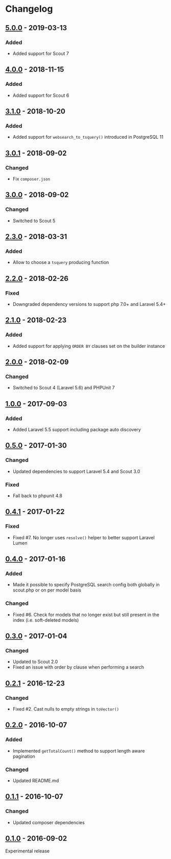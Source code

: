 # Changelog

## [5.0.0](https://github.com/pmatseykanets/laravel-scout-postgres/releases/tag/v5.0.0) - 2019-03-13

### Added

- Added support for Scout 7

## [4.0.0](https://github.com/pmatseykanets/laravel-scout-postgres/releases/tag/v4.0.0) - 2018-11-15

### Added

- Added support for Scout 6

## [3.1.0](https://github.com/pmatseykanets/laravel-scout-postgres/releases/tag/v3.1.0) - 2018-10-20

### Added

- Added support for `websearch_to_tsquery()` introduced in PostgreSQL 11

## [3.0.1](https://github.com/pmatseykanets/laravel-scout-postgres/releases/tag/v3.0.1) - 2018-09-02

### Changed

- Fix `composer.json`

## [3.0.0](https://github.com/pmatseykanets/laravel-scout-postgres/releases/tag/v3.0.0) - 2018-09-02

### Changed

- Switched to Scout 5

## [2.3.0](https://github.com/pmatseykanets/laravel-scout-postgres/releases/tag/v2.3.0) - 2018-03-31

### Added

- Allow to choose a `tsquery` producing function

## [2.2.0](https://github.com/pmatseykanets/laravel-scout-postgres/releases/tag/v2.2.0) - 2018-02-26

### Fixed

- Downgraded dependency versions to support php 7.0+ and Laravel 5.4+

## [2.1.0](https://github.com/pmatseykanets/laravel-scout-postgres/releases/tag/v2.1.0) - 2018-02-23

### Added

- Added support for applying `ORDER BY` clauses set on the builder instance

## [2.0.0](https://github.com/pmatseykanets/laravel-scout-postgres/releases/tag/v2.0.0) - 2018-02-09

### Changed

- Switched to Scout 4 (Laravel 5.6) and PHPUnit 7

## [1.0.0](https://github.com/pmatseykanets/laravel-scout-postgres/releases/tag/v1.0.0) - 2017-09-03

### Added

- Added Laravel 5.5 support including package auto discovery

## [0.5.0](https://github.com/pmatseykanets/laravel-scout-postgres/releases/tag/v0.5.0) - 2017-01-30

### Changed

- Updated dependencies to support Laravel 5.4 and Scout 3.0

### Fixed

- Fall back to phpunit 4.8

## [0.4.1](https://github.com/pmatseykanets/laravel-scout-postgres/releases/tag/v0.4.1) - 2017-01-22

### Fixed

- Fixed #7. No longer uses `resolve()` helper to better support Laravel Lumen

## [0.4.0](https://github.com/pmatseykanets/laravel-scout-postgres/releases/tag/v0.4.0) - 2017-01-16

### Added

- Made it possible to specify PostgreSQL search config both globally in scout.php or on per model basis

### Changed

- Fixed #6. Check for models that no longer exist but still present in the index (i.e. soft-deleted models)

## [0.3.0](https://github.com/pmatseykanets/laravel-scout-postgres/releases/tag/v0.3.0) - 2017-01-04

### Changed

- Updated to Scout 2.0
- Fixed an issue with order by clause when performing a search

## [0.2.1](https://github.com/pmatseykanets/laravel-scout-postgres/releases/tag/v0.2.1) - 2016-12-23

### Changed

- Fixed #2. Cast nulls to empty strings in `toVector()`

## [0.2.0](https://github.com/pmatseykanets/laravel-scout-postgres/releases/tag/v0.2.0) - 2016-10-07

### Added

- Implemented `getTotalCount()` method to support length aware pagination

### Changed

- Updated README.md

## [0.1.1](https://github.com/pmatseykanets/laravel-scout-postgres/releases/tag/v0.1.1) - 2016-10-07

### Changed

- Updated composer dependencies

## [0.1.0](https://github.com/pmatseykanets/laravel-scout-postgres/releases/tag/v0.1.0) - 2016-09-02

Experimental release
